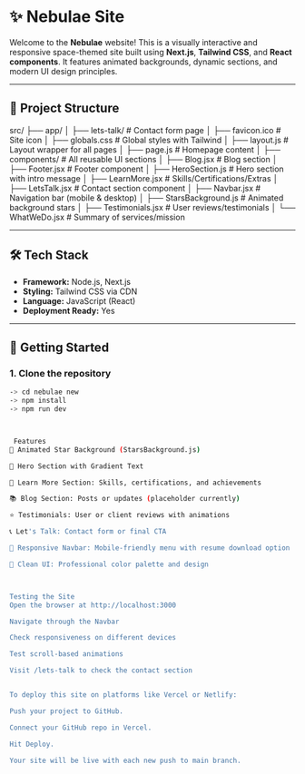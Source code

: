 # ✨ Nebulae Site

Welcome to the **Nebulae** website! This is a visually interactive and responsive space-themed site built using **Next.js**, **Tailwind CSS**, and **React components**. It features animated backgrounds, dynamic sections, and modern UI design principles.

---

## 📁 Project Structure

src/
├── app/
│ ├── lets-talk/ # Contact form page
│ ├── favicon.ico # Site icon
│ ├── globals.css # Global styles with Tailwind
│ ├── layout.js # Layout wrapper for all pages
│ ├── page.js # Homepage content
│
├── components/ # All reusable UI sections
│ ├── Blog.jsx # Blog section
│ ├── Footer.jsx # Footer component
│ ├── HeroSection.js # Hero section with intro message
│ ├── LearnMore.jsx # Skills/Certifications/Extras
│ ├── LetsTalk.jsx # Contact section component
│ ├── Navbar.jsx # Navigation bar (mobile & desktop)
│ ├── StarsBackground.js # Animated background stars
│ ├── Testimonials.jsx # User reviews/testimonials
│ └── WhatWeDo.jsx # Summary of services/mission

---

## 🛠️ Tech Stack

- **Framework:** Node.js, Next.js
- **Styling:** Tailwind CSS via CDN
- **Language:** JavaScript (React)
- **Deployment Ready:** Yes

---

## 🚀 Getting Started

### 1. Clone the repository

```bash
-> cd nebulae new
-> npm install
-> npm run dev



 Features
🔭 Animated Star Background (StarsBackground.js)

🎯 Hero Section with Gradient Text

🧠 Learn More Section: Skills, certifications, and achievements

📚 Blog Section: Posts or updates (placeholder currently)

⭐ Testimonials: User or client reviews with animations

📞 Let's Talk: Contact form or final CTA

🧭 Responsive Navbar: Mobile-friendly menu with resume download option

🎨 Clean UI: Professional color palette and design



Testing the Site
Open the browser at http://localhost:3000

Navigate through the Navbar

Check responsiveness on different devices

Test scroll-based animations

Visit /lets-talk to check the contact section


To deploy this site on platforms like Vercel or Netlify:

Push your project to GitHub.

Connect your GitHub repo in Vercel.

Hit Deploy.

Your site will be live with each new push to main branch.


